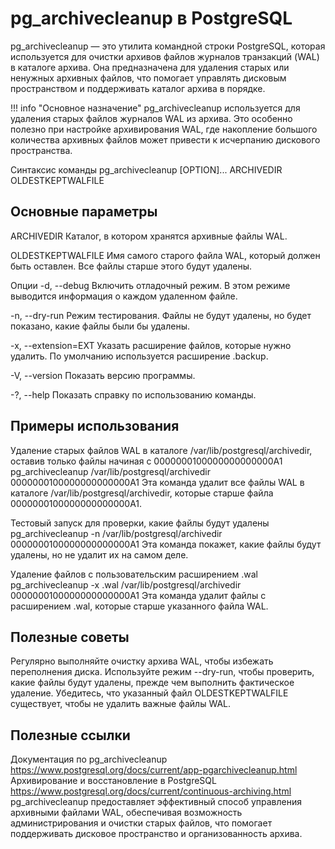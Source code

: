 # pg_archivecleanup в PostgreSQL
pg_archivecleanup — это утилита командной строки PostgreSQL, которая используется для очистки архивов файлов журналов транзакций (WAL) в каталоге архива. Она предназначена для удаления старых или ненужных архивных файлов, что помогает управлять дисковым пространством и поддерживать каталог архива в порядке.

!!! info "Основное назначение"
    pg_archivecleanup используется для удаления старых файлов журналов WAL из архива. Это особенно полезно при настройке архивирования WAL, где накопление большого количества архивных файлов может привести к исчерпанию дискового пространства.

Синтаксис команды
pg_archivecleanup [OPTION]... ARCHIVEDIR OLDESTKEPTWALFILE

## Основные параметры
ARCHIVEDIR
Каталог, в котором хранятся архивные файлы WAL.

OLDESTKEPTWALFILE
Имя самого старого файла WAL, который должен быть оставлен. Все файлы старше этого будут удалены.

Опции
-d, --debug
Включить отладочный режим. В этом режиме выводится информация о каждом удаленном файле.

-n, --dry-run
Режим тестирования. Файлы не будут удалены, но будет показано, какие файлы были бы удалены.

-x, --extension=EXT
Указать расширение файлов, которые нужно удалить. По умолчанию используется расширение .backup.

-V, --version
Показать версию программы.

-?, --help
Показать справку по использованию команды.

## Примеры использования

Удаление старых файлов WAL в каталоге /var/lib/postgresql/archivedir, оставив только файлы начиная с 0000000100000000000000A1
pg_archivecleanup /var/lib/postgresql/archivedir 0000000100000000000000A1
Эта команда удалит все файлы WAL в каталоге /var/lib/postgresql/archivedir, которые старше файла 0000000100000000000000A1.

Тестовый запуск для проверки, какие файлы будут удалены
pg_archivecleanup -n /var/lib/postgresql/archivedir 0000000100000000000000A1
Эта команда покажет, какие файлы будут удалены, но не удалит их на самом деле.

Удаление файлов с пользовательским расширением .wal
pg_archivecleanup -x .wal /var/lib/postgresql/archivedir 0000000100000000000000A1
Эта команда удалит файлы с расширением .wal, которые старше указанного файла WAL.

## Полезные советы
Регулярно выполняйте очистку архива WAL, чтобы избежать переполнения диска.
Используйте режим --dry-run, чтобы проверить, какие файлы будут удалены, прежде чем выполнить фактическое удаление.
Убедитесь, что указанный файл OLDESTKEPTWALFILE существует, чтобы не удалить важные файлы WAL.

## Полезные ссылки
Документация по pg_archivecleanup
https://www.postgresql.org/docs/current/app-pgarchivecleanup.html
Архивирование и восстановление в PostgreSQL
https://www.postgresql.org/docs/current/continuous-archiving.html
pg_archivecleanup предоставляет эффективный способ управления архивными файлами WAL, обеспечивая возможность администрирования и очистки старых файлов, что помогает поддерживать дисковое пространство и организованность архива.